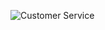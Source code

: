 ![Customer Service](https://github.com/TechSingou/customer-service-CICD/assets/134000070/64b82333-f269-47fa-a693-81f194481ce1)
  
